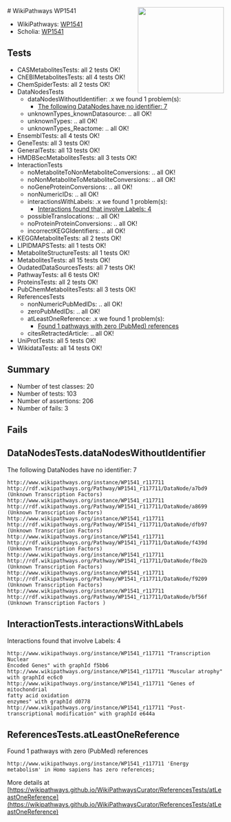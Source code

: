 <img style="float: right; width: 200px" src="https://upload.wikimedia.org/wikipedia/commons/thumb/8/83/Wplogo_with_text_500.png/640px-Wplogo_with_text_500.png" />
# WikiPathways WP1541

* WikiPathways: [WP1541](https://new.wikipathways.org/pathways/WP1541)
* Scholia: [WP1541](https://scholia.toolforge.org/wikipathways/WP1541)
## Tests
* CASMetabolitesTests: all 2 tests OK!
* ChEBIMetabolitesTests: all 4 tests OK!
* ChemSpiderTests: all 2 tests OK!
* DataNodesTests
    * dataNodesWithoutIdentifier: .x we found 1 problem(s):
        * [The following DataNodes have no identifier: 7](#d2d32fa6)
    * unknownTypes_knownDatasource: .. all OK!
    * unknownTypes: .. all OK!
    * unknownTypes_Reactome: .. all OK!
* EnsemblTests: all 4 tests OK!
* GeneTests: all 3 tests OK!
* GeneralTests: all 13 tests OK!
* HMDBSecMetabolitesTests: all 3 tests OK!
* InteractionTests
    * noMetaboliteToNonMetaboliteConversions: .. all OK!
    * noNonMetaboliteToMetaboliteConversions: .. all OK!
    * noGeneProteinConversions: .. all OK!
    * nonNumericIDs: .. all OK!
    * interactionsWithLabels: .x we found 1 problem(s):
        * [Interactions found that involve Labels: 4](#630d267b)
    * possibleTranslocations: .. all OK!
    * noProteinProteinConversions: .. all OK!
    * incorrectKEGGIdentifiers: .. all OK!
* KEGGMetaboliteTests: all 2 tests OK!
* LIPIDMAPSTests: all 1 tests OK!
* MetaboliteStructureTests: all 1 tests OK!
* MetabolitesTests: all 15 tests OK!
* OudatedDataSourcesTests: all 7 tests OK!
* PathwayTests: all 6 tests OK!
* ProteinsTests: all 2 tests OK!
* PubChemMetabolitesTests: all 3 tests OK!
* ReferencesTests
    * nonNumericPubMedIDs: .. all OK!
    * zeroPubMedIDs: .. all OK!
    * atLeastOneReference: .x we found 1 problem(s):
        * [Found 1 pathways with zero (PubMed) references](#d0a459f0)
    * citesRetractedArticle: .. all OK!
* UniProtTests: all 5 tests OK!
* WikidataTests: all 14 tests OK!


## Summary

* Number of test classes: 20
* Number of tests: 103
* Number of assertions: 206
* Number of fails: 3

## Fails

<a name="d2d32fa6" />

## DataNodesTests.dataNodesWithoutIdentifier

The following DataNodes have no identifier: 7
```
http://www.wikipathways.org/instance/WP1541_r117711 http://rdf.wikipathways.org/Pathway/WP1541_r117711/DataNode/a7bd9 (Unknown Transcription Factors)
http://www.wikipathways.org/instance/WP1541_r117711 http://rdf.wikipathways.org/Pathway/WP1541_r117711/DataNode/a8699 (Unknown Transcription Factors)
http://www.wikipathways.org/instance/WP1541_r117711 http://rdf.wikipathways.org/Pathway/WP1541_r117711/DataNode/dfb97 (Unknown Transcription Factors)
http://www.wikipathways.org/instance/WP1541_r117711 http://rdf.wikipathways.org/Pathway/WP1541_r117711/DataNode/f439d (Unknown Transcription Factors)
http://www.wikipathways.org/instance/WP1541_r117711 http://rdf.wikipathways.org/Pathway/WP1541_r117711/DataNode/f8e2b (Unknown Transcription Factors)
http://www.wikipathways.org/instance/WP1541_r117711 http://rdf.wikipathways.org/Pathway/WP1541_r117711/DataNode/f9209 (Unknown Transcription Factors)
http://www.wikipathways.org/instance/WP1541_r117711 http://rdf.wikipathways.org/Pathway/WP1541_r117711/DataNode/bf56f (Unknown Transcription Factors )
```

<a name="630d267b" />

## InteractionTests.interactionsWithLabels

Interactions found that involve Labels: 4
```
http://www.wikipathways.org/instance/WP1541_r117711 "Transcription Nuclear 
Encoded Genes" with graphId f5bb6
http://www.wikipathways.org/instance/WP1541_r117711 "Muscular atrophy" with graphId ec6c0
http://www.wikipathways.org/instance/WP1541_r117711 "Genes of mitochondrial 
fatty acid oxidation
enzymes" with graphId d0778
http://www.wikipathways.org/instance/WP1541_r117711 "Post-transcriptional modification" with graphId e644a
```

<a name="d0a459f0" />

## ReferencesTests.atLeastOneReference

Found 1 pathways with zero (PubMed) references
```
http://www.wikipathways.org/instance/WP1541_r117711 'Energy metabolism' in Homo sapiens has zero references; 
```

More details at [https://wikipathways.github.io/WikiPathwaysCurator/ReferencesTests/atLeastOneReference](https://wikipathways.github.io/WikiPathwaysCurator/ReferencesTests/atLeastOneReference)

